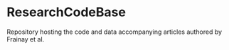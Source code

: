 # ResearchCodeBase
Repository hosting the code and data accompanying articles authored by Frainay et al.
